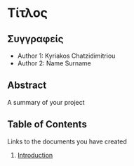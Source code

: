 # Τίτλος

## Συγγραφείς

- Author 1: Kyriakos Chatzidimitriou
- Author 2: Name Surname

## Abstract

A summary of your project

## Table of Contents

Links to the documents you have created

  1. [Introduction](https://github.com/kyrcha/soft-eng-assignment/blob/master/documentation/intro.md)
